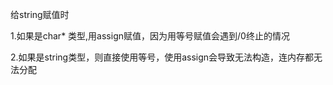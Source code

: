 给string赋值时

1.如果是char* 类型,用assign赋值，因为用等号赋值会遇到/0终止的情况

2.如果是string类型，则直接使用等号，使用assign会导致无法构造，连内存都无法分配